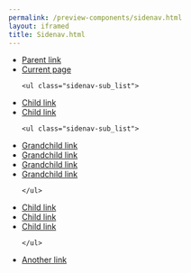 ```yaml
--- 
permalink: /preview-components/sidenav.html
layout: iframed 
title: Sidenav.html
---
```




<ul class="sidenav-list">
  
  
  <li>
    <a href="">
      Parent link
    </a>
    
  </li>
  
  <li>
    <a href="" class="current">
      Current page
    </a>
    
    <ul class="sidenav-sub_list">
      
  
  <li>
    <a href="">
      Child link
    </a>
    
  </li>
  
  <li>
    <a href="" class="current">
      Child link
    </a>
    
    <ul class="sidenav-sub_list">
      
  
  <li>
    <a href="">
      Grandchild link
    </a>
    
  </li>
  
  <li>
    <a href="">
      Grandchild link
    </a>
    
  </li>
  
  <li>
    <a href="" class="current">
      Grandchild link
    </a>
    
  </li>
  
  <li>
    <a href="">
      Grandchild link
    </a>
    
  </li>
  

    </ul>
    
  </li>
  
  <li>
    <a href="">
      Child link
    </a>
    
  </li>
  
  <li>
    <a href="">
      Child link
    </a>
    
  </li>
  
  <li>
    <a href="">
      Child link
    </a>
    
  </li>
  

    </ul>
    
  </li>
  
  <li>
    <a href="">
      Another link
    </a>
    
  </li>
  

</ul>

